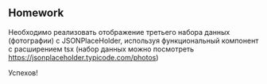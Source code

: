## Homework

Необходимо реализовать отображение третьего набора данных (фотографии) с JSONPlaceHolder, используя функциональный компонент с расширением tsx (набор данных можно посмотреть https://jsonplaceholder.typicode.com/photos)

Успехов!
